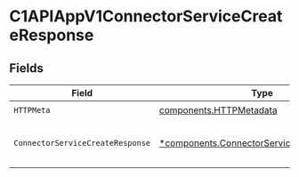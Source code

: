 # C1APIAppV1ConnectorServiceCreateResponse


## Fields

| Field                                                                                                   | Type                                                                                                    | Required                                                                                                | Description                                                                                             |
| ------------------------------------------------------------------------------------------------------- | ------------------------------------------------------------------------------------------------------- | ------------------------------------------------------------------------------------------------------- | ------------------------------------------------------------------------------------------------------- |
| `HTTPMeta`                                                                                              | [components.HTTPMetadata](../../models/components/httpmetadata.md)                                      | :heavy_check_mark:                                                                                      | N/A                                                                                                     |
| `ConnectorServiceCreateResponse`                                                                        | [*components.ConnectorServiceCreateResponse](../../models/components/connectorservicecreateresponse.md) | :heavy_minus_sign:                                                                                      | The ConnectorServiceCreateResponse is the response returned from creating a connector.                  |